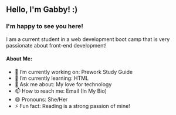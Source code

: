 ## Hello, I'm Gabby! :)

### I'm happy to see you here!

I am a current student in a web development boot camp that is very passionate about front-end development!

#### About Me:

- 🔭 I’m currently working on: Prework Study Guide
- 🌱 I’m currently learning: HTML 
- 💬 Ask me about: My love for technology
- 📫 How to reach me: Email (In My Bio)
- 😄 Pronouns: She/Her
- ⚡ Fun fact: Reading is a strong passion of mine!

